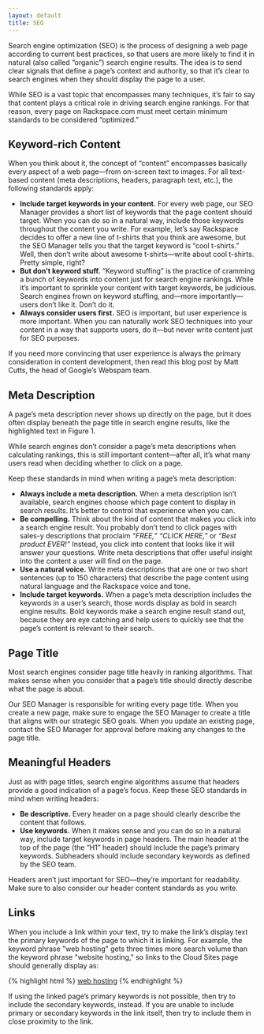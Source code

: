```yaml
---
layout: default
title: SEO
---
```


Search engine optimization (SEO) is the process of designing a web page according to current best practices, so that users are more likely to find it in natural (also called “organic”) search engine results. The idea is to send clear signals that define a page’s context and authority, so that it’s clear to search engines when they should display the page to a user.

While SEO is a vast topic that encompasses many techniques, it’s fair to say that content plays a critical role in driving search engine rankings. For that reason, every page on Rackspace.com must meet certain minimum standards to be considered “optimized.”

## Keyword-rich Content

When you think about it, the concept of “content” encompasses basically every aspect of a web page—from on-screen text to images. For all text-based content (meta descriptions, headers, paragraph text, etc.), the following standards apply:

* **Include target keywords in your content.** For every web page, our SEO Manager provides a short list of keywords that the page content should target. When you can do so in a natural way, include those keywords throughout the content you write. For example, let’s say Rackspace decides to offer a new line of t-shirts that you think are awesome, but the SEO Manager tells you that the target keyword is “cool t-shirts.” Well, then don’t write about awesome t-shirts—write about cool t-shirts. Pretty simple, right?
* **But don’t keyword stuff.** “Keyword stuffing” is the practice of cramming a bunch of keywords into content just for search engine rankings. While it’s important to sprinkle your content with target keywords, be judicious. Search engines frown on keyword stuffing, and—more importantly—users don’t like it. Don’t do it.
* **Always consider users first.** SEO is important, but user experience is more important. When you can naturally work SEO techniques into your content in a way that supports users, do it—but never write content just for SEO purposes.

If you need more convincing that user experience is always the primary consideration in content development, then read this blog post by Matt Cutts, the head of 
Google’s Webspam team.

## Meta Description

A page’s meta description never shows up directly on the page, but it does often display beneath the page title in search engine results, like the highlighted text in Figure 1.
 
While search engines don’t consider a page’s meta descriptions when calculating rankings, this is still important content—after all, it’s what many users read when deciding whether to click on a page. 

Keep these standards in mind when writing a page’s meta description:

* **Always include a meta description.** When a meta description isn’t available, search engines choose which page content to display in search results. It’s better to control that experience when you can.
* **Be compelling.** Think about the kind of content that makes you click into a search engine result. You probably don’t tend to click pages with sales-y descriptions that proclaim *“FREE,” “CLICK HERE,”* or *“Best product EVER!”* Instead, you click into content that looks like it will answer your questions. Write meta descriptions that offer useful insight into the content a user will find on the page. 
* **Use a natural voice.** Write meta descriptions that are one or two short sentences (up to 150 characters) that describe the page content using natural language and the Rackspace voice and tone. 
* **Include target keywords.** When a page’s meta description includes the keywords in a user’s search, those words display as bold in search engine results. Bold keywords make a search engine result stand out, because they are eye catching and help users to quickly see that the page’s content is relevant to their search.

## Page Title

Most search engines consider page title heavily in ranking algorithms. That makes sense when you consider that a page’s title should directly describe what the page is about. 

Our SEO Manager is responsible for writing every page title. When you create a new page, make sure to engage the SEO Manager to create a title that aligns with our strategic SEO goals. When you update an existing page, contact the SEO Manager for approval before making any changes to the page title.

## Meaningful Headers

Just as with page titles, search engine algorithms assume that headers provide a good indication of a page’s focus. Keep these SEO standards in mind when writing headers:

* **Be descriptive.** Every header on a page should clearly describe the content that follows.
* **Use keywords.** When it makes sense and you can do so in a natural way, include target keywords in page headers. The main header at the top of the page (the “H1” header) should include the page’s primary keywords. Subheaders should include secondary keywords as defined by the SEO team.

Headers aren’t just important for SEO—they’re important for readability. Make sure to also consider our header content standards as you write.

## Links

When you include a link within your text, try to make the link’s display text the primary keywords of the page to which it is linking. For example, the keyword phrase "web hosting" gets three times more search volume than the keyword phrase "website hosting," so links to the Cloud Sites page should generally display as:

{% highlight html %}
<a href="http://www.rackspace.com/cloud/sites/">web hosting</a>
{% endhighlight %}

If using the linked page’s primary keywords is not possible, then try to include the secondary keywords, instead. If you are unable to include primary or secondary keywords in the link itself, then try to include them in close proximity to the link.
 
